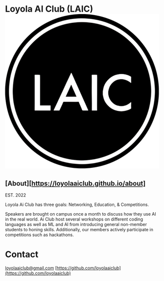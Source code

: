 # Loyola AI Club (LAIC) ![logo](https://raw.githubusercontent.com/loyolaaiclub/loyolaaiclub.github.io/main/logo.jpg)

## [About][https://loyolaaiclub.github.io/about]

EST. 2022

Loyola Ai Club has three goals: Networking, Education, & Competitions.

Speakers are brought on campus once a month to discuss how they use AI in the real world. Ai Club host several workshops on different coding languages as well as ML and AI from introducing general non-member students to honing skills. Additionally, our members actively participate in competitions such as hackathons.

# Contact

[loyolaaiclub@gmail.com](mailto:loyolaaiclub@gmail.com)
[https://github.com/loyolaaiclub](https://github.com/loyolaaiclub)
